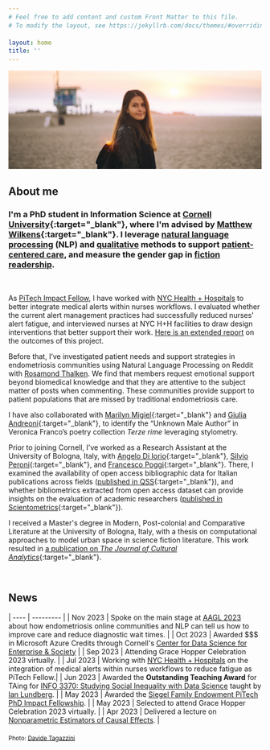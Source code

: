 ```yaml
---
# Feel free to add content and custom Front Matter to this file.
# To modify the layout, see https://jekyllrb.com/docs/themes/#overriding-theme-defaults

layout: home
title: ''
---
```


![A picture of me at Venice Beach in LA at sunset](/assets/DSC04289%201.png)

## About me

### I'm a PhD student in Information Science at [Cornell University](http://infosci.cornell.edu/){:target="_blank"}, where I'm advised by [Matthew Wilkens](https://mattwilkens.com/){:target="_blank"}. I leverage  <u>natural language processing</u> (NLP) and <u>qualitative</u> methods to support <u>patient-centered care</u>, and measure the gender gap in <u>fiction readership</u>. 

<br/>

<!-- Currently, I am working on two projects. The most recent is dedicated to evaluating the suitability of GPT models for patient question answering. The second most recent aims to measure whether gender discrimination in fiction readership. -->

As [PiTech Impact Fellow](https://www.pi.tech.cornell.edu/), I have worked with [NYC Health + Hospitals](https://www.nychealthandhospitals.org/) to better integrate medical alerts within nurses workflows. I evaluated whether the current alert management practices had successfully reduced nurses' alert fatigue, and interviewed nurses at NYC H+H facilities to draw design interventions that better support their work. [Here is an extended report](https://www.pi.tech.cornell.edu/spotlight/federica) on the outcomes of this project.

Before that, I’ve investigated patient needs and support strategies in endometriosis communities using Natural Language Processing on Reddit with [Rosamond Thalken](https://rosamondthalken.com/). We find that members request emotional support beyond biomedical knowledge and that they are attentive to the subject matter of posts when commenting. These communities provide support to patient populations that are missed by traditional endometriosis care.

I have also collaborated with [Marilyn Migiel](https://romancestudies.cornell.edu/marilyn-migiel){:target="_blank"} and [Giulia Andreoni](https://romancestudies.cornell.edu/giulia-andreoni){:target="_blank"}, to identify the “Unknown Male Author” in Veronica Franco’s poetry collection *Terze rime* leveraging stylometry.

Prior to joining Cornell, I've worked as a Research Assistant at the University of Bologna, Italy, with [Angelo Di Iorio](https://www.unibo.it/sitoweb/angelo.diiorio/en){:target="_blank"}, [Silvio Peroni](https://essepuntato.it/){:target="_blank"}, and [Francesco Poggi](http://personale.unimore.it/rubrica/dettaglio/fpoggi){:target="_blank"}. There, I examined the availability of open access bibliographic data for Italian publications across fields ([published in QSS](https://doi.org/10.1162/qss_a_00203){:target="_blank"}), and whether bibliometrics extracted from open access dataset can provide insights on the evaluation of academic researchers ([published in Scientometrics](https://doi.org/10.1007/s11192-022-04581-6){:target="_blank"}).

I received a Master's degree in Modern, Post-colonial and Comparative Literature at the University of Bologna, Italy, with a thesis on computational approaches to model urban space in science fiction literature. This work resulted in [a publication on _The Journal of Cultural Analytics_](https://doi.org/10.22148/001c.18120){:target="_blank"}.

<br/>

## News

| ---- | --------- |
| Nov 2023 | Spoke on the main stage at [AAGL 2023](https://congress.aagl.org/) about how endometriosis online communities and NLP can tell us how to improve care and reduce diagnostic wait times. |
| Oct 2023 | Awarded $$$ in Microsoft Azure Credits through Cornell's [Center for Data Science for Enterprise & Society](https://datasciencecenter.cornell.edu/) |
| Sep 2023 | Attending Grace Hopper Celebration 2023 virtually. |
| Jul 2023 | Working with [NYC Health + Hospitals](https://www.nychealthandhospitals.org/) on the integration of medical alerts within nurses workflows to reduce fatigue as PiTech Fellow.|
| Jun 2023 | Awarded the **Outstanding Teaching Award** for TAing for [INFO 3370: Studying Social Inequality with Data Science](https://info3370.github.io/) taught by [Ian Lundberg](https://www.ianlundberg.org/). |
| May 2023 | Awarded the [Siegel Family Endowment PiTech PhD Impact Fellowship](https://www.pi.tech.cornell.edu/). |
| May 2023 | Selected to attend Grace Hopper Celebration 2023 virtually. |
| Apr 2023 | Delivered a lecture on [Nonparametric Estimators of Causal Effects](https://info3370.github.io/lessonplans/8c/). |


<sub>Photo: [Davide Tagazzini](https://www.instagram.com/tagazd/)</sub>